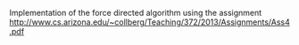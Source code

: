 Implementation of the force directed algorithm using the assignment
http://www.cs.arizona.edu/~collberg/Teaching/372/2013/Assignments/Ass4.pdf
